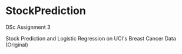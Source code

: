 # StockPrediction
DSc Assignment 3

Stock Prediction and Logistic Regression on UCI's Breast Cancer Data (Original)

